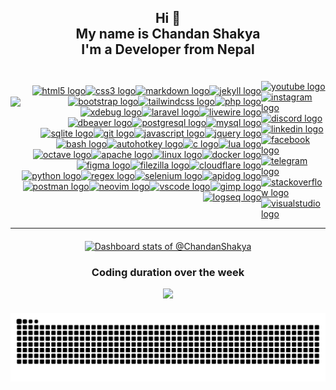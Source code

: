 <h2 align="center">Hi 👋<br>My name is Chandan Shakya<br>I'm a Developer from Nepal</h3>

<div style="display: flex; align-items: center;">
  <img align="left" height="150" src="https://i.imgur.com/W5RBIrx.gif" />

  <div style="display: flex; flex-wrap: wrap; justify-content: flex-end; flex-grow: 1;">
    <a href="https://en.wikipedia.org/wiki/HTML5" target="_blank">
        <img src="https://skillicons.dev/icons?i=html" height="30" width="30" alt="html5 logo" />
    </a>
    <a href="https://en.wikipedia.org/wiki/CSS" target="_blank">
        <img src="https://skillicons.dev/icons?i=css" height="30" width="30" alt="css3 logo" />
    </a>
    <a href="https://daringfireball.net/projects/markdown/" target="_blank">
        <img src="https://skillicons.dev/icons?i=md" height="30" width="30" alt="markdown logo" />
    </a>
    <a href="https://jekyllrb.com/" target="_blank">
        <img src="https://cdn.jsdelivr.net/gh/devicons/devicon/icons/jekyll/jekyll-original.svg" height="30" width="30" alt="jekyll logo" />
    </a>
    <a href="https://getbootstrap.com/" target="_blank">
        <img src="https://skillicons.dev/icons?i=bootstrap" height="30" width="30" alt="bootstrap logo" />
    </a>
    <a href="https://tailwindcss.com/" target="_blank">
        <img src="https://skillicons.dev/icons?i=tailwind" height="30" width="30" alt="tailwindcss logo" />
    </a>
    <a href="https://www.php.net/" target="_blank">
        <img src="https://skillicons.dev/icons?i=php" height="30" width="30" alt="php logo" />
    </a>
    <a href="https://xdebug.org/" target="_blank">
        <img src="https://xdebug.org/images/logo.svg" height="30" width="30" alt="xdebug logo" />
    </a>
    <a href="https://laravel.com/" target="_blank">
        <img src="https://skillicons.dev/icons?i=laravel" height="30" width="30" alt="laravel logo" />
    </a>
    <a href="https://livewire.laravel.com/" target="_blank">
        <img src="https://livewire.laravel.com/favicon-32x32.png" height="30" width="30" alt="livewire logo" />
    </a>
    <a href="https://dbeaver.com/" target="_blank">
        <img src="https://dbeaver.com/wp-content/uploads/2018/01/dbeaver.png" height="30" width="30" alt="dbeaver logo" />
    </a>
    <a href="https://www.postgresql.org/" target="_blank">
        <img src="https://skillicons.dev/icons?i=postgres" height="30" width="30" alt="postgresql logo" />
    </a>
    <a href="https://www.mysql.com/" target="_blank">
        <img src="https://skillicons.dev/icons?i=mysql" height="30" width="30" alt="mysql logo" />
    </a>
    <a href="https://www.sqlite.org/" target="_blank">
        <img src="https://skillicons.dev/icons?i=sqlite" height="30" width="30" alt="sqlite logo" />
    </a>
    <a href="https://git-scm.com/" target="_blank">
        <img src="https://skillicons.dev/icons?i=git" height="30" width="30" alt="git logo" />
    </a>
    <a href="https://www.javascript.com/" target="_blank">
        <img src="https://skillicons.dev/icons?i=js" height="30" width="30" alt="javascript logo" />
    </a>
    <a href="https://jquery.com/" target="_blank">
        <img src="https://skillicons.dev/icons?i=jquery" height="30" width="30" alt="jquery logo" />
    </a>
    <a href="https://www.gnu.org/software/bash/" target="_blank">
        <img src="https://skillicons.dev/icons?i=bash" height="30" width="30" alt="bash logo" />
    </a>
    <a href="https://www.autohotkey.com/" target="_blank">
    <img src="https://www.autohotkey.com/favicon.ico" height="30" width="30" alt="autohotkey logo" />
</a>
    <a href="https://en.wikipedia.org/wiki/C_(programming_language)" target="_blank">
        <img src="https://skillicons.dev/icons?i=c" height="30" width="30" alt="c logo" />
    </a>
    <a href="https://www.lua.org/" target="_blank">
        <img src="https://skillicons.dev/icons?i=lua" height="30" width="30" alt="lua logo" />
    </a>
    <a href="https://www.gnu.org/software/octave/" target="_blank">
        <img src="https://skillicons.dev/icons?i=octave" height="30" width="30" alt="octave logo" />
    </a>
    <a href="https://httpd.apache.org/" target="_blank">
        <img src="https://cdn.jsdelivr.net/gh/devicons/devicon/icons/apache/apache-original.svg" height="30" width="30" alt="apache logo" />
    </a>
    <a href="https://www.linux.org/" target="_blank">
        <img src="https://skillicons.dev/icons?i=linux" height="30" width="30" alt="linux logo" />
    </a>
    <a href="https://www.docker.com/" target="_blank">
        <img src="https://skillicons.dev/icons?i=docker" height="30" width="30" alt="docker logo" />
    </a>
    <a href="https://www.figma.com/" target="_blank">
        <img src="https://skillicons.dev/icons?i=figma" height="30" width="30" alt="figma logo" />
    </a>
    <a href="https://filezilla-project.org/" target="_blank">
        <img src="https://cdn.jsdelivr.net/gh/devicons/devicon/icons/filezilla/filezilla-plain.svg" height="30" width="30" alt="filezilla logo" />
    </a>
    <a href="https://www.cloudflare.com/" target="_blank">
        <img src="https://skillicons.dev/icons?i=cloudflare" height="30" width="30" alt="cloudflare logo" />
    </a>
    <a href="https://www.python.org/" target="_blank">
        <img src="https://skillicons.dev/icons?i=py" height="30" width="30" alt="python logo" />
    </a>
    <a href="https://en.wikipedia.org/wiki/Regular_expression" target="_blank">
        <img src="https://skillicons.dev/icons?i=regex" height="30" width="30" alt="regex logo" />
    </a>
    <a href="https://www.selenium.dev/" target="_blank">
        <img src="https://skillicons.dev/icons?i=selenium" height="30" width="30" alt="selenium logo" />
    </a>
    <a href="https://www.apidog.com/" target="_blank">
        <img src="https://assets.apidog.com/static/logo/favicon.ico" height="30" width="30" alt="apidog logo" />
    </a>
    <a href="https://www.postman.com/" target="_blank">
        <img src="https://skillicons.dev/icons?i=postman" height="30" width="30" alt="postman logo" />
    </a>
    <a href="https://neovim.io/" target="_blank">
        <img src="https://skillicons.dev/icons?i=neovim" height="30" width="30" alt="neovim logo" />
    </a>
    <a href="https://code.visualstudio.com/" target="_blank">
        <img src="https://skillicons.dev/icons?i=vscode" height="30" width="30" alt="vscode logo" />
    </a>
    <a href="https://www.gimp.org/" target="_blank">
        <img src="https://cdn.jsdelivr.net/gh/devicons/devicon/icons/gimp/gimp-original.svg" height="30" width="30" alt="gimp logo" />
    </a>
    <a href="https://logseq.com/" target="_blank">
        <img src="https://asset.logseq.com/static/img/logo.png" height="30" width="30" alt="logseq logo" />
    </a>
</div>

  <div style="margin-top: 20px;">
  <a href="https://www.youtube.com/@chandanshakya" target="_blank">
    <img src="https://img.shields.io/static/v1?message=Youtube&logo=youtube&label=&color=FF0000&logoColor=white&labelColor=&style=for-the-badge" height="35" alt="youtube logo"  />
  </a>
  <a href="https://www.instagram.com/_chandanshakya/" target="_blank">
    <img src="https://img.shields.io/static/v1?message=Instagram&logo=instagram&label=&color=E4405F&logoColor=white&labelColor=&style=for-the-badge" height="35" alt="instagram logo"  />
  </a>
  <a href="discordapp.com/users/846058890239672382" target="_blank">
    <img src="https://img.shields.io/static/v1?message=Discord&logo=discord&label=&color=7289DA&logoColor=white&labelColor=&style=for-the-badge" height="35" alt="discord logo"  />
  </a>
  <a href="https://www.linkedin.com/in/chandanshakya/" target="_blank">
    <img src="https://img.shields.io/static/v1?message=LinkedIn&logo=linkedin&label=&color=0077B5&logoColor=white&labelColor=&style=for-the-badge" height="35" alt="linkedin logo"  />
  </a>
  <a href="https://www.facebook.com/Chandan.UwU/" target="_blank">
    <img src="https://img.shields.io/static/v1?message=Facebook&logo=facebook&label=&color=1877F2&logoColor=white&labelColor=&style=for-the-badge" height="35" alt="facebook logo"  />
  </a>
  <a href="https://t.me/ChandanUwU" target="_blank">
    <img src="https://img.shields.io/static/v1?message=Telegram&logo=telegram&label=&color=2CA5E0&logoColor=white&labelColor=&style=for-the-badge" height="35" alt="telegram logo"  />
  </a>
  <a href="https://stackoverflow.com/users/18991653/zxy-cc-3ag13" target="_blank">
    <img src="https://img.shields.io/static/v1?message=Stackoverflow&logo=stackoverflow&label=&color=FE7A16&logoColor=white&labelColor=&style=for-the-badge" height="35" alt="stackoverflow logo"  />
  </a>
  <a href="https://marketplace.visualstudio.com/publishers/ChandanShakya" target="_blank">
    <img src="https://img.shields.io/static/v1?message=Visual%20Studio%20Marketplace&logo=visualstudio&label=&color=e2165e&logoColor=white&labelColor=&style=for-the-badge" height="35" alt="visualstudio logo"  />
  </a>
</div>
</div>

---

<div align="center" style="margin-top: 20px;">
<a href="https://next.ossinsight.io/widgets/official/compose-user-dashboard-stats?user_id=70548117" target="_blank" style="display: block" align="center">
  <picture>
    <source media="(prefers-color-scheme: dark)" srcset="https://next.ossinsight.io/widgets/official/compose-user-dashboard-stats/thumbnail.png?user_id=70548117&image_size=auto&color_scheme=dark" width="771" height="auto">
    <img alt="Dashboard stats of @ChandanShakya" src="https://next.ossinsight.io/widgets/official/compose-user-dashboard-stats/thumbnail.png?user_id=70548117&image_size=auto&color_scheme=light" width="771" height="auto">
  </picture>
</a>
</div>

<div align="center" style="margin-top: 20px;">
<h3 align="center">Coding duration over the week</h3>
<img src="https://wakatime.com/share/@ChandanShakya/9d057187-f3c0-4c34-9e9f-5f80219d9356.svg" width="600vw"/>
</div>

<div align="center" style="margin-top: 20px;">
<img src="https://raw.githubusercontent.com/chandanshakya/chandanshakya/images/snake.svg" alt="Snake animation" />
</div>
